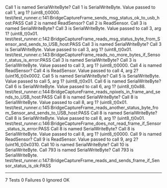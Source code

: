 Call 1 is named SerialWriteByte? Call 1 is SerialWriteByte.
Value passed to call 1, arg 1? (uint8_t)0000.
test/test_runner.c:141:BridgeCaptureFrame_sends_msg_status_ok_to_usb_host:PASS
Call 2 is named ReadSensor? Call 2 is ReadSensor.
Call 3 is named SerialWriteByte? Call 3 is SerialWriteByte.
Value passed to call 3, arg 1? (uint8_t)0x01.
test/test_runner.c:142:BridgeCaptureFrame_reads_msg_status_byte_from_Sensor_and_sends_to_USB_host:PASS
Call 3 is named SerialWriteByte? Call 3 is SerialWriteByte.
Value passed to call 3, arg 1? (uint8_t)0x01.
test/test_runner.c:143:BridgeCaptureFrame_reads_no_more_bytes_if_Sensor_status_is_error:PASS
Call 3 is named SerialWriteByte? Call 3 is SerialWriteByte.
Value passed to call 3, arg 1? (uint8_t)0000.
Call 4 is named ReadSensor? Call 4 is ReadSensor.
Value passed to call 4, arg 2? (uint16_t)0x0002.
Call 5 is named SerialWriteByte? Call 5 is SerialWriteByte.
Value passed to call 5, arg 1? (uint8_t)0x01.
Call 6 is named SerialWriteByte? Call 6 is SerialWriteByte.
Value passed to call 6, arg 1? (uint8_t)0x88.
test/test_runner.c:144:BridgeCaptureFrame_reads_npixels_in_frame_and_sends_to_USB_host:PASS
Call 8 is named SerialWriteByte? Call 8 is SerialWriteByte.
Value passed to call 8, arg 1? (uint8_t)0x01.
test/test_runner.c:145:BridgeCaptureFrame_reads_another_status_byte_from_Sensor_and_sends_to_USB_host:PASS
Call 8 is named SerialWriteByte? Call 8 is SerialWriteByte.
Value passed to call 8, arg 1? (uint8_t)0x01.
test/test_runner.c:146:BridgeCaptureFrame_does_not_read_frame_if_Sensor_status_is_error:PASS
Call 8 is named SerialWriteByte? Call 8 is SerialWriteByte.
Value passed to call 8, arg 1? (uint8_t)0000.
Call 9 is named ReadSensor? Call 9 is ReadSensor.
Value passed to call 9, arg 2? (uint16_t)0x0310.
Call 10 is named SerialWriteByte? Call 10 is SerialWriteByte.
Call 793 is named SerialWriteByte? Call 793 is SerialWriteByte.
test/test_runner.c:147:BridgeCaptureFrame_reads_and_sends_frame_if_Sensor_status_is_ok:PASS

-----------------------
7 Tests 0 Failures 0 Ignored 
OK

